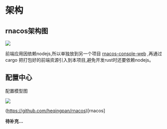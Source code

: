 # 架构


## rnacos架构图

![](https://github.com/heqingpan/rnacos/raw/master/doc/assets/imgs/rnacos_L2_0.1.4.svg)

前端应用因依赖nodejs,所以单独放到另一个项目 [rnacos-console-web](https://github.com/heqingpan/rnacos-console-web) ,再通过cargo 把打包好的前端资源引入到本项目,避免开发rust时还要依赖nodejs。


## 配置中心

配置模型图

![](https://github.com/heqingpan/rnacos/raw/master/doc/assets/imgs/rnacos_L4_config001.svg)

(https://github.com/heqingpan/rnacos)[rnacos]


**待补充...**